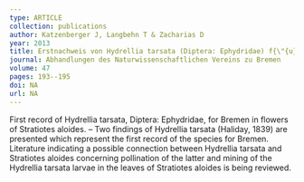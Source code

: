```yaml
---
type: ARTICLE
collection: publications
author: Katzenberger J, Langbehn T & Zacharias D
year: 2013
title: Erstnachweis von Hydrellia tarsata (Diptera: Ephydridae) f{\"{u}}r Bremen in Bl{\"{u}}ten von Stratiotes aloides
journal: Abhandlungen des Naturwissenschaftlichen Vereins zu Bremen
volume: 47
pages: 193--195
doi: NA
url: NA
---
```

First record of Hydrellia tarsata, Diptera: Ephydridae, for Bremen in flowers of Stratiotes aloides. – Two findings of Hydrellia tarsata (Haliday, 1839) are presented which represent the first record of the species for Bremen. Literature indicating a possible connection between Hydrellia tarsata and Stratiotes aloides concerning pollination of the latter and mining of the Hydrellia tarsata larvae in the leaves of Stratiotes aloides is being reviewed.
